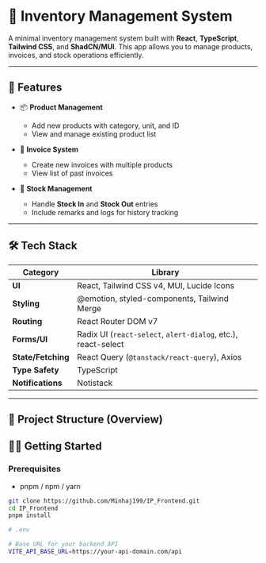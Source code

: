# 🧾 Inventory Management System

A minimal inventory management system built with **React**, **TypeScript**, **Tailwind CSS**, and **ShadCN/MUI**. This app allows you to manage products, invoices, and stock operations efficiently.

---

## 🚀 Features

- 📦 **Product Management**
  - Add new products with category, unit, and ID
  - View and manage existing product list

- 🧾 **Invoice System**
  - Create new invoices with multiple products
  - View list of past invoices

- 🔁 **Stock Management**
  - Handle **Stock In** and **Stock Out** entries
  - Include remarks and logs for history tracking

---

## 🛠️ Tech Stack

| Category | Library |
|---------|---------|
| **UI** | React, Tailwind CSS v4, MUI, Lucide Icons |
| **Styling** | @emotion, styled-components, Tailwind Merge |
| **Routing** | React Router DOM v7 |
| **Forms/UI** | Radix UI (`react-select`, `alert-dialog`, etc.), react-select |
| **State/Fetching** | React Query (`@tanstack/react-query`), Axios |
| **Type Safety** | TypeScript |
| **Notifications** | Notistack |

---

## 📂 Project Structure (Overview)

## 🧑‍💻 Getting Started

### Prerequisites

- pnpm / npm / yarn

```bash
git clone https://github.com/Minhaj199/IP_Frontend.git
cd IP_Frontend
pnpm install

# .env

# Base URL for your backend API
VITE_API_BASE_URL=https://your-api-domain.com/api